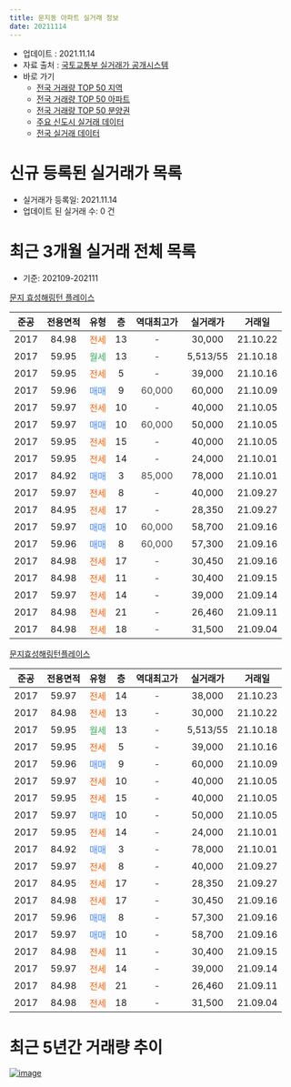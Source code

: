```yaml
---
title: 문지동 아파트 실거래 정보
date: 20211114
---
```


* 업데이트 : 2021.11.14
* 자료 출처 : [국토교통부 실거래가 공개시스템](http://rt.molit.go.kr)
* 바로 가기
    * [전국 거래량 TOP 50 지역](https://apt-info.github.io/apt-trade-info/tr)
    * [전국 거래량 TOP 50 아파트](https://apt-info.github.io/apt-trade-info/ta)
    * [전국 거래량 TOP 50 분양권](https://apt-info.github.io/apt-trade-info/tb)
    * [주요 신도시 실거래 데이터](https://apt-info.github.io/apt-trade-info/newtown)
    * [전국 실거래 데이터](https://apt-info.github.io/apt-trade-info/all)



<script async src="https://pagead2.googlesyndication.com/pagead/js/adsbygoogle.js"></script>
<!-- 기본광고 -->
<ins class="adsbygoogle"
     style="display:block"
     data-ad-client="ca-pub-1142216861245946"
     data-ad-slot="4805727019"
     data-ad-format="auto"
     data-full-width-responsive="true"></ins>
<script>
     (adsbygoogle = window.adsbygoogle || []).push({});
</script>


# 신규 등록된 실거래가 목록

* 실거래가 등록일: 2021.11.14
* 업데이트 된 실거래 수: 0 건




<script async src="https://pagead2.googlesyndication.com/pagead/js/adsbygoogle.js"></script>
<!-- 기본광고 -->
<ins class="adsbygoogle"
     style="display:block"
     data-ad-client="ca-pub-1142216861245946"
     data-ad-slot="4805727019"
     data-ad-format="auto"
     data-full-width-responsive="true"></ins>
<script>
     (adsbygoogle = window.adsbygoogle || []).push({});
</script>


# 최근 3개월 실거래 전체 목록
* 기준: 202109-202111


[문지 효성해링턴 플레이스](https://search.naver.com/search.naver?query=%EB%AC%B8%EC%A7%80+%ED%9A%A8%EC%84%B1%ED%95%B4%EB%A7%81%ED%84%B4+%ED%94%8C%EB%A0%88%EC%9D%B4%EC%8A%A4)

|준공|전용면적|유형|층|역대최고가|실거래가|거래일|
|:---:|:---:|:---:|:---:|:---:|:---:|:---:|
|2017|84.98|<span style="color:#FF5A00">전세</span>|13|<span style="color:#444444">-</span>|30,000|21.10.22|
|2017|59.95|<span style="color:#34A853">월세</span>|13|<span style="color:#444444">-</span>|5,513/55|21.10.18|
|2017|59.95|<span style="color:#FF5A00">전세</span>|5|<span style="color:#444444">-</span>|39,000|21.10.16|
|2017|59.96|<span style="color:#4285F3">매매</span>|9|<span style="color:#444444">60,000</span>|60,000|21.10.09|
|2017|59.97|<span style="color:#FF5A00">전세</span>|10|<span style="color:#444444">-</span>|40,000|21.10.05|
|2017|59.97|<span style="color:#4285F3">매매</span>|10|<span style="color:#444444">60,000</span>|50,000|21.10.05|
|2017|59.95|<span style="color:#FF5A00">전세</span>|15|<span style="color:#444444">-</span>|40,000|21.10.05|
|2017|59.95|<span style="color:#FF5A00">전세</span>|14|<span style="color:#444444">-</span>|24,000|21.10.01|
|2017|84.92|<span style="color:#4285F3">매매</span>|3|<span style="color:#444444">85,000</span>|78,000|21.10.01|
|2017|59.97|<span style="color:#FF5A00">전세</span>|8|<span style="color:#444444">-</span>|40,000|21.09.27|
|2017|84.95|<span style="color:#FF5A00">전세</span>|17|<span style="color:#444444">-</span>|28,350|21.09.27|
|2017|59.97|<span style="color:#4285F3">매매</span>|10|<span style="color:#444444">60,000</span>|58,700|21.09.16|
|2017|59.96|<span style="color:#4285F3">매매</span>|8|<span style="color:#444444">60,000</span>|57,300|21.09.16|
|2017|84.98|<span style="color:#FF5A00">전세</span>|17|<span style="color:#444444">-</span>|30,450|21.09.16|
|2017|84.98|<span style="color:#FF5A00">전세</span>|11|<span style="color:#444444">-</span>|30,400|21.09.15|
|2017|59.97|<span style="color:#FF5A00">전세</span>|14|<span style="color:#444444">-</span>|39,000|21.09.14|
|2017|84.98|<span style="color:#FF5A00">전세</span>|21|<span style="color:#444444">-</span>|26,460|21.09.11|
|2017|84.98|<span style="color:#FF5A00">전세</span>|18|<span style="color:#444444">-</span>|31,500|21.09.04|

[문지효성해링턴플레이스](https://search.naver.com/search.naver?query=%EB%AC%B8%EC%A7%80%ED%9A%A8%EC%84%B1%ED%95%B4%EB%A7%81%ED%84%B4%ED%94%8C%EB%A0%88%EC%9D%B4%EC%8A%A4)

|준공|전용면적|유형|층|역대최고가|실거래가|거래일|
|:---:|:---:|:---:|:---:|:---:|:---:|:---:|
|2017|59.97|<span style="color:#FF5A00">전세</span>|14|<span style="color:#444444">-</span>|38,000|21.10.23|
|2017|84.98|<span style="color:#FF5A00">전세</span>|13|<span style="color:#444444">-</span>|30,000|21.10.22|
|2017|59.95|<span style="color:#34A853">월세</span>|13|<span style="color:#444444">-</span>|5,513/55|21.10.18|
|2017|59.95|<span style="color:#FF5A00">전세</span>|5|<span style="color:#444444">-</span>|39,000|21.10.16|
|2017|59.96|<span style="color:#4285F3">매매</span>|9|<span style="color:#444444">-</span>|60,000|21.10.09|
|2017|59.97|<span style="color:#FF5A00">전세</span>|10|<span style="color:#444444">-</span>|40,000|21.10.05|
|2017|59.95|<span style="color:#FF5A00">전세</span>|15|<span style="color:#444444">-</span>|40,000|21.10.05|
|2017|59.97|<span style="color:#4285F3">매매</span>|10|<span style="color:#444444">-</span>|50,000|21.10.05|
|2017|59.95|<span style="color:#FF5A00">전세</span>|14|<span style="color:#444444">-</span>|24,000|21.10.01|
|2017|84.92|<span style="color:#4285F3">매매</span>|3|<span style="color:#444444">-</span>|78,000|21.10.01|
|2017|59.97|<span style="color:#FF5A00">전세</span>|8|<span style="color:#444444">-</span>|40,000|21.09.27|
|2017|84.95|<span style="color:#FF5A00">전세</span>|17|<span style="color:#444444">-</span>|28,350|21.09.27|
|2017|84.98|<span style="color:#FF5A00">전세</span>|17|<span style="color:#444444">-</span>|30,450|21.09.16|
|2017|59.96|<span style="color:#4285F3">매매</span>|8|<span style="color:#444444">-</span>|57,300|21.09.16|
|2017|59.97|<span style="color:#4285F3">매매</span>|10|<span style="color:#444444">-</span>|58,700|21.09.16|
|2017|84.98|<span style="color:#FF5A00">전세</span>|11|<span style="color:#444444">-</span>|30,400|21.09.15|
|2017|59.97|<span style="color:#FF5A00">전세</span>|14|<span style="color:#444444">-</span>|39,000|21.09.14|
|2017|84.98|<span style="color:#FF5A00">전세</span>|21|<span style="color:#444444">-</span>|26,460|21.09.11|
|2017|84.98|<span style="color:#FF5A00">전세</span>|18|<span style="color:#444444">-</span>|31,500|21.09.04|



<script async src="https://pagead2.googlesyndication.com/pagead/js/adsbygoogle.js"></script>
<!-- 기본광고 -->
<ins class="adsbygoogle"
     style="display:block"
     data-ad-client="ca-pub-1142216861245946"
     data-ad-slot="4805727019"
     data-ad-format="auto"
     data-full-width-responsive="true"></ins>
<script>
     (adsbygoogle = window.adsbygoogle || []).push({});
</script>


# 최근 5년간 거래량 추이


<div style="width:100%;">
    <canvas id="deal_progress" height="200"></canvas>
</div>

<script>
new Chart(document.getElementById("deal_progress"), {
    type: 'line',
    data: {
        labels: ['16.01','16.02','16.03','16.04','16.05','16.06','16.07','16.08','16.09','16.10','16.11','16.12','17.01','17.02','17.03','17.04','17.05','17.06','17.07','17.08','17.09','17.10','17.11','17.12','18.01','18.02','18.03','18.04','18.05','18.06','18.07','18.08','18.09','18.10','18.11','18.12','19.01','19.02','19.03','19.04','19.05','19.06','19.07','19.08','19.09','19.10','19.11','19.12','20.01','20.02','20.03','20.04','20.05','20.06','20.07','20.08','20.09','20.10','20.11','20.12','21.01','21.02','21.03','21.04','21.05','21.06','21.07','21.08','21.09','21.10'],
        datasets: [{
            label: '매매/분양권',
            data: [2,6,15,18,13,24,19,32,19,33,34,14,32,52,60,36,61,47,26,21,18,11,3,0,5,7,9,4,2,3,4,5,3,6,2,3,0,0,1,4,6,16,18,4,5,11,13,13,14,11,7,7,37,15,10,9,3,6,15,14,12,4,4,4,1,3,4,4,4,6],
            borderColor: "rgba(66, 133, 243, 1)",
            backgroundColor: "rgba(66, 133, 243, 0.05)",
            borderWidth: 1,
            pointRadius: 0,
            fill: false,
            lineTension: 0
        },{
            label: '전/월세',
            data: [0,0,0,0,0,0,0,0,0,0,0,0,1,5,12,25,34,47,62,56,29,14,7,7,6,4,3,1,4,3,2,5,2,9,2,10,5,4,7,18,25,30,26,23,28,17,15,15,12,6,5,6,7,5,7,10,11,11,7,5,4,4,10,11,10,16,12,18,14,13],
            borderColor: "rgba(255, 90, 0, 1)",
            backgroundColor: "rgba(255, 90, 0, 0.05)",
            borderWidth: 1,
            pointRadius: 0,
            fill: false,
            lineTension: 0
        },{
            label: '합계',
            data: [2,6,15,18,13,24,19,32,19,33,34,14,33,57,72,61,95,94,88,77,47,25,10,7,11,11,12,5,6,6,6,10,5,15,4,13,5,4,8,22,31,46,44,27,33,28,28,28,26,17,12,13,44,20,17,19,14,17,22,19,16,8,14,15,11,19,16,22,18,19],
            borderColor: "rgba(0, 0, 0, 1)",
            backgroundColor: "rgba(0, 0, 0, 0.03)",
            borderWidth: 0.1,
            pointRadius: 0,
            fill: true,
            lineTension: 0
        }
        ]
    },
    options: {
        responsive: true,
        title: {
            display: false
        },
        tooltips: {
            mode: 'index',
            intersect: false
        },
        hover: {
            mode: 'nearest',
            intersect: true
        },
        scales: {
            xAxes: [{
                display: true,
                scaleLabel: {
                    display: true,
                    labelString: '년/월'
                }
            }],
            yAxes: [{
                display: true,
                ticks: {
                    suggestedMin: 0,
                },
                scaleLabel: {
                    display: true,
                    labelString: '실거래 수'
                }
            }]
        }
    }
});

</script>


[![image](https://apt-info.github.io/images/2020-01-03-apt-trade-info/1024x500.png)](https://play.google.com/store/apps/details?id=com.aptinfo.apttradeinfo)


